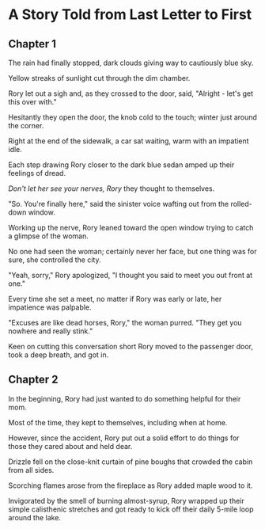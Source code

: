 # A Story Told from Last Letter to First

## Chapter 1
The rain had finally stopped, dark clouds giving way to cautiously blue sky.

Yellow streaks of sunlight cut through the dim chamber.

Rory let out a sigh and, as they crossed to the door, said, "Alright - let's get this over with."

Hesitantly they open the door, the knob cold to the touch; winter just around the corner.

Right at the end of the sidewalk, a car sat waiting, warm with an impatient idle.

Each step drawing Rory closer to the dark blue sedan amped up their feelings of dread.

_Don't let her see your nerves, Rory_ they thought to themselves.

"So. You're finally here," said the sinister voice wafting out from the rolled-down window.

Working up the nerve, Rory leaned toward the open window trying to catch a glimpse of the woman.

No one had seen the woman; certainly never her face, but one thing was for sure, she controlled the city.

"Yeah, sorry," Rory apologized, "I thought you said to meet you out front at one."

Every time she set a meet, no matter if Rory was early or late, her impatience was palpable.

"Excuses are like dead horses, Rory," the woman purred. "They get you nowhere and really stink."

Keen on cutting this conversation short Rory moved to the passenger door, took a deep breath, and got in.

## Chapter 2
In the beginning, Rory had just wanted to do something helpful for their mom.

Most of the time, they kept to themselves, including when at home.

However, since the accident, Rory put out a solid effort to do things for those they cared about and held dear.

Drizzle fell on the close-knit curtain of pine boughs that crowded the cabin from all sides.

Scorching flames arose from the fireplace as Rory added maple wood to it.

Invigorated by the smell of burning almost-syrup, Rory wrapped up their simple calisthenic stretches and got ready to kick off their daily 5-mile loop around the lake.
